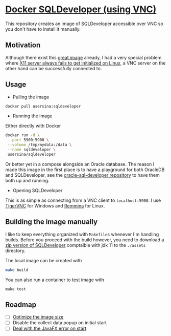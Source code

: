 # [Docker SQLDeveloper (using VNC)](https://hub.docker.com/repository/docker/usersina/sqldeveloper)

This repository creates an image of SQLDeveloper accessible over VNC so you don't have to install it manually.

## Motivation

Although there exist this [great image](https://github.com/marcelhuberfoo/docker-sqldeveloper) already, I had a very
special problem where [X11 server always fails to get initialized on Linux](https://stackoverflow.com/questions/74112126/unable-to-init-xserver-inside-a-docker-container-on-popos), a VNC server on the other hand can be successfully
connected to.

## Usage

- Pulling the image

```bash
docker pull usersina:sqldeveloper
```

- Running the image

Either directly with Docker

```bash
docker run -d \
 --port 5900:5900 \
 --volume /tmp/mydata:/data \
 --name sqldeveloper \
 usersina/sqldeveloper
```

Or better yet in a compose alongside an Oracle database.
The reason I made this image in the first place is to have a playground for both OracleDB and SQLDeveloper, see the [oracle-sql-developer repository](https://github.com/usersina/oracle-sqldeveloper-docker) to have them both up and running.

- Opening SQLDeveloper

This is as simple as connecting from a VNC client to `localhost:5900`.
I use [TigerVNC](https://tigervnc.org/) for Windows and [Remmina](https://remmina.org/) for Linux.

## Building the image manually

I like to keep everything organized with `Makefile`s whenever I'm handling builds.
Before you proceed with the build however, you need to download a [zip version of SQLDeveloper](https://www.oracle.com/database/sqldeveloper/technologies/download/#sqldev-install-linux) comptaible with jdk 11 to the `./assets` directory.

The local image can be created with

```bash
make build
```

You can also run a container to test image with

```
make test
```

## Roadmap

- [ ] [Optimize the image size](https://hub.docker.com/r/adoptopenjdk/openjdk11)
- [ ] Disable the collect data popup on initial start
- [ ] [Deal with the JavaFX error on start](https://stackoverflow.com/questions/52484814/oracle-sql-developer-problem-initializing-welcome-page)

<!-- Using adoptopenjdk/openjdk11:slim slightly reduces the image size by around 160 MB -->
